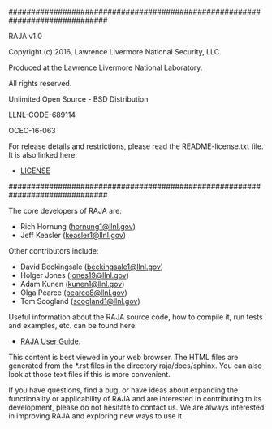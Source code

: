 
##############################################################################

RAJA v1.0

Copyright (c) 2016, Lawrence Livermore National Security, LLC.

Produced at the Lawrence Livermore National Laboratory.

All rights reserved.

Unlimited Open Source - BSD Distribution

LLNL-CODE-689114

OCEC-16-063

For release details and restrictions, please read the README-license.txt file.
It is also linked here:
- [LICENSE](./README-license.txt)

##############################################################################

The core developers of RAJA are:

  * Rich Hornung (hornung1@llnl.gov)
  * Jeff Keasler (keasler1@llnl.gov)

Other contributors include:

  * David Beckingsale (beckingsale1@llnl.gov)
  * Holger Jones (jones19@llnl.gov)
  * Adam Kunen (kunen1@llnl.gov)
  * Olga Pearce (pearce8@llnl.gov)
  * Tom Scogland (scogland1@llnl.gov)

Useful information about the RAJA source code, how to compile it, 
run tests and examples, etc. can be found here:
- [RAJA User Guide](./docs/sphinx/html/index.html).

This content is best viewed in your web browser. The HTML
files are generated from the *.rst files in the directory raja/docs/sphinx.
You can also look at those text files if this is more convenient.

If you have questions, find a bug, or have ideas about expanding the
functionality or applicability of RAJA and are interested in contributing
to its development, please do not hesitate to contact us. We are always
interested in improving RAJA and exploring new ways to use it.


